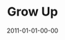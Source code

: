 ---
layout: message
category: message
series: "Grow Up"
title: "Grow Up"
date: 2011-01-01-00-00
message_id: 651
audio: "http://s3.amazonaws.com/crossroadsaudiomessages/growup.mp3"
audio-duration: "39:44"
program: "http://s3.amazonaws.com/crossroads-media/media/legacy/documents/01_01-02_11Program.pdf"
description: "Brian Tome talks about what a life of growth looks like."
video: "https://s3.amazonaws.com/crossroadsvideomessages/growup.mp4"
video-duration: "39:49"
video-image: "http://s3.amazonaws.com/crossroads-media/images/legacy/content/growupstill.jpg"
flag: "N"
---